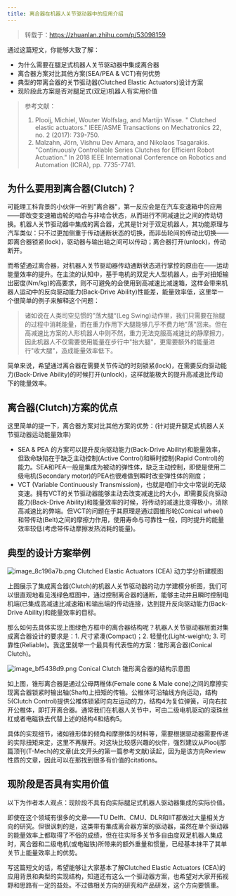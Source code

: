 ```yaml
---
title: 离合器在机器人关节驱动器中的应用介绍
---
```


> 转载于：https://zhuanlan.zhihu.com/p/53098159

通过这篇短文，你能够大致了解：

 *  为什么需要在腿足式机器人关节驱动器中集成离合器
 *  离合器方案对比其他方案(SEA/PEA & VCT)有何优势
 *  典型的带离合器的关节驱动器(Clutched Elastic Actuators)设计方案
 *  现阶段此方案是否对腿足式(双足)机器人有实用价值

> 参考文献：  
> 1. Plooij, Michiel, Wouter Wolfslag, and Martijn Wisse. " Clutched elastic actuators." IEEE/ASME Transactions on Mechatronics 22, no. 2 (2017): 739-750.  
> 2. Malzahn, Jörn, Vishnu Dev Amara, and Nikolaos Tsagarakis. "Continuously Controllable Series Clutches for Efficient Robot Actuation." In 2018 IEEE International Conference on Robotics and Automation (ICRA), pp. 7735-7741.

## 为什么要用到离合器(Clutch)？ 

可能理工科背景的小伙伴一听到"离合器"，第一反应会是在汽车变速箱中的应用——即改变变速箱齿轮的啮合与非啮合状态，从而进行不同减速比之间的传动切换。机器人关节驱动器中集成的离合器，尤其是针对于双足机器人，其功能原理与汽车类似：只不过更加侧重于传动通断状态的切换，而非齿轮间的传动比切换——即离合器锁紧(lock)，驱动器与输出轴之间可以传动；离合器打开(unlock)，传动断开。

而希望通过离合器，对机器人关节驱动器传动通断状态进行掌控的原由在——运动能量效率的提升。在主流的认知中，基于电机的双足大人型机器人，由于对扭矩输出密度(Nm/kg)的高要求，则不可避免的会使用到高减速比减速箱，这样会带来机器人运动中的反向驱动能力(Back-Drive Ability)性能差，能量效率低，这里举一个很简单的例子来解释这个问题：

> 诸如说在人类司空见惯的”荡大腿“(Leg Swing)动作里，我们只需要在抬腿的过程中消耗能量，而在重力作用下大腿能够几乎不费力地"荡"回来。但在高减速比方案的人形机器人中则不然，重力无法克服高减速比的静摩擦力，因此机器人不仅需要使用能量在步行中"抬大腿"，更需要额外的能量进行"收大腿"，造成能量效率低下。

简单来说，希望通过离合器在需要关节传动的时刻锁紧(lock)，在需要反向驱动能力(Back-Drive Ability)的时候打开(unlock)，这样就能极大的提升高减速比传动下的能量效率。

## 离合器(Clutch)方案的优点 

这里简单的提一下，离合器方案对比其他方案的优势：(针对提升腿足式机器人关节驱动器运动能量效率)

 *  SEA & PEA 的方案可以提升反向驱动能力(Back-Drive Ability)和能量效率，但致命缺陷在于缺乏主动控制(Active Control)和瞬时控制(Rapid Control)的能力。SEA和PEA一般是集成为被动的弹性体，缺乏主动控制，即使是使用二级电机(Secondary motor)的PEA也很难做到瞬时改变弹性体的刚度；
 *  VCT (Variable Continuously Transmission)，也就是咱们中文中常说的无级变速。拥有VCT的关节驱动器能够主动去改变减速比的大小，即需要反向驱动能力(Back-Drive Ability)和能量效率的时候，将传动的减速比变得极小，消除高减速比的弊端。但VCT的问题在于其原理是通过圆锥形轮(Conical wheel)和带传动(Belt)之间的摩擦力作用，使用寿命与可靠性一般，同时提升的能量效率较低(考虑带传动摩擦发热消耗的能量)。

## 典型的设计方案举例 

![image_8c196a7b.png](https://www.liangtengyu.com:9998/images/image_8c196a7b.png)  Clutched Elastic Actuators (CEA) 动力学分析建模图

上图展示了集成离合器(Clutch)的机器人关节驱动器的动力学建模分析图，我们可以很直观地看见浅绿色框图中，通过控制离合器的通断，能够主动并且瞬时控制电机端(已集成高减速比减速箱)和输出端的传动连接，达到提升反向驱动能力(Back-Drive Ability)和能量效率的目标。

那么如何去具体实现上图绿色方框中的离合器结构呢？机器人关节驱动器层面对集成离合器设计的要求是：1. 尺寸紧凑(Compact)；2. 轻量化(Light-weight); 3. 可靠性(Reliable)。我这里就举一个最具有代表性的方案：锥形离合器(Conical Clutch)。

![image_bf5438d9.png](https://www.liangtengyu.com:9998/images/image_bf5438d9.png)  Conical Clutch 锥形离合器的结构示意图

如上图，锥形离合器是通过公母两椎体(Female cone & Male cone)之间的摩擦实现离合器锁紧时输出轴(Shaft)上扭矩的传输。公椎体可沿轴线方向运动，结构5(Clutch Control)提供公椎体锁紧时向左运动的力，结构4为复位弹簧，可向右拉开公椎体，即打开离合器。通常我们在机器人关节中，可由二级电机驱动的滚珠丝杠或者电磁铁去代替上述的结构4和结构5。

具体的实现细节，诸如锥形体的倾角和摩擦体的材料等，需要根据驱动器需要传递的实际扭矩来定，这里不再展开。对这块比较感兴趣的伙伴，强烈建议从Plooij那篇顶刊(T-Mech)的文章(此文开头的第一篇参考文献)读起，因为是该方向Review性质的文章，因此可以在那找到很多有价值的citations。

## 现阶段是否具有实用价值 

以下为作者本人观点：现阶段不具有向实际腿足式机器人驱动器集成的实际价值。

即使在这个领域有很多的文章——TU Delft、CMU、DLR和IIT都做过大量相关方向的研究。但很讽刺的是，这类带有集成离合器方案的驱动器，虽然在单个驱动器的能量效率上都取得了不俗的成绩，但在往实际多关节多自由度双足机器人集成时，离合器和二级电机(或电磁铁)所带来的额外重量和惯量，已经基本抹平了其单关节上能量效率上的优势。

写这篇短文的话，希望能够让大家基本了解Clutched Elastic Actuators (CEA)的应用背景和典型的实现结构，知道还有这么一个驱动器方案，也希望对大家开拓视野和思路有一定的益处。不过做相关方向的研究和产品研发，这个方向要慎重。
